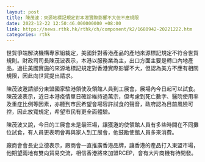 ```yaml
---
layout: post
title: 陳茂波：來源地標記規定對本港實際影響不大但不應規限
date: 2022-12-22 12:50:46.000000000 +08:00
link: https://news.rthk.hk/rthk/ch/component/k2/1680942-20221222.htm
categories: rthk
---
```


世貿爭端解決機構專家組裁定，美國針對香港產品的產地來源標記規定不符合世貿規則。財政司司長陳茂波表示，本港以服務業為主，出口方面主要是轉口內地產品，過往美國實施的來源地標記規定對香港實際影響不大，但認為美方不應有相關規限，因此向世貿提出請求。

陳茂波邀請部分東盟國家駐港領使及領館人員到工展會，展場內今日起可以試食。陳茂波表示，近日本港疫情單日確診維持過萬宗，但考慮到死亡數字、醫院使用率及重症比例等因素，亦聽到市民希望會場容許試食的聲音，政府認為目前風險可控，因此放寬規定，希望市民有更全面體驗。

陳茂波又說，今日的工展會未是最旺場，讓獲邀的使領館人員有多些時間在不同攤位試食，有人員更表明會再與家人到工展會，他鼓勵使館人員多來消費。

廠商會會長史立德表示，廠商會一直推廣香港品牌，讓香港的產品打入東盟市場，他期望兩地有雙向貿易交流，相信香港將來加盟RCEP，會有大片商機有待開發。
